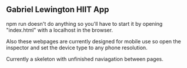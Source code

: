 ## Gabriel Lewington HIIT App
npm run doesn't do anything so you'll have to start it by opening "index.html" with a localhost in the browser.

Also these webpages are currently designed for mobile use so open the inspector and set the device type to any phone resolution.

Currently a skeleton with unfinished naviagation between pages.

